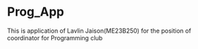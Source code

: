 # Prog_App
This is application of Lavlin Jaison(ME23B250) for the position of coordinator for Programming club
